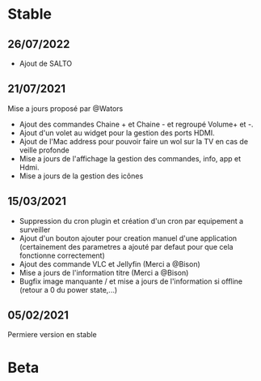 # Stable
## 26/07/2022
* Ajout de SALTO

## 21/07/2021
Mise a jours proposé par @Wators
* Ajout des commandes Chaine + et Chaine - et regroupé Volume+ et -.
* Ajout d'un volet au widget pour la gestion des ports HDMI.
* Ajout de l'Mac address pour pouvoir faire un wol sur la TV en cas de veille profonde
* Mise a jours de l'affichage la gestion des commandes, info, app et Hdmi.
* Mise a jours de la gestion des icônes


## 15/03/2021
* Suppression du cron plugin et création d'un cron par equipement a surveiller
* Ajout d'un bouton ajouter pour creation manuel d'une application (certainement des parametres a ajouté par defaut pour que cela fonctionne correctement)
* Ajout des commande VLC et Jellyfin (Merci a @Bison)
* Mise a jours de l'information titre (Merci a @Bison)
* Bugfix image manquante / et mise a jours de l'information si offline (retour a 0 du power state,...)

## 05/02/2021
Permiere version en stable

# Beta

